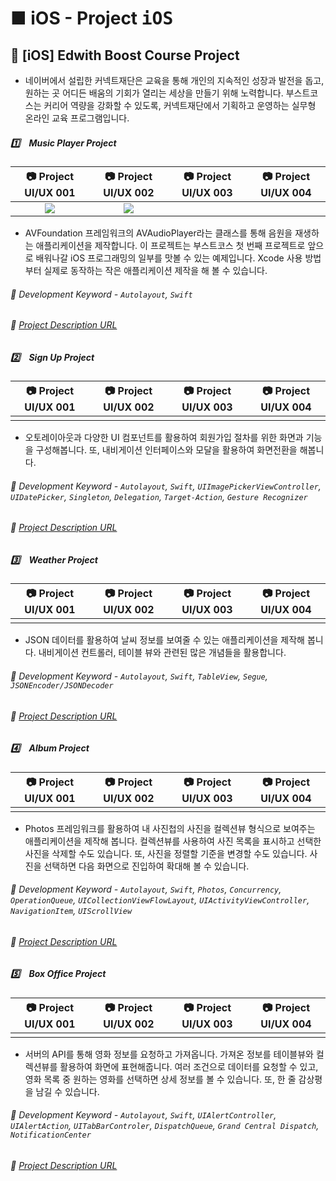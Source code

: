 # ■ iOS - Project <kbd>iOS</kbd>

## 📣 [iOS] Edwith Boost Course Project

* 네이버에서 설립한 커넥트재단은 교육을 통해 개인의 지속적인 성장과 발전을 돕고, 원하는 곳 어디든 배움의 기회가 열리는 세상을 만들기 위해 노력합니다. 부스트코스는 커리어 역량을 강화할 수 있도록, 커넥트재단에서 기획하고 운영하는 실무형 온라인 교육 프로그램입니다.

##### 1️⃣　Music Player Project

|📷 Project UI/UX 001|📷 Project UI/UX 002|📷 Project UI/UX 003|📷 Project UI/UX 004|
|:-------------------:|:------------------:|:-------------------:|:------------------:|
|![](https://user-images.githubusercontent.com/20036523/61688701-a4829e00-ad60-11e9-9f13-2bfb11e37a3f.png)|![](https://user-images.githubusercontent.com/20036523/61688703-a4829e00-ad60-11e9-9e02-55d7d317eda4.png)|![]()|![]()|

* AVFoundation 프레임워크의 AVAudioPlayer라는 클래스를 통해 음원을 재생하는 애플리케이션을 제작합니다. 이 프로젝트는 부스트코스 첫 번째 프로젝트로 앞으로 배워나갈 iOS 프로그래밍의 일부를 맛볼 수 있는 예제입니다. Xcode 사용 방법부터 실제로 동작하는 작은 애플리케이션 제작을 해 볼 수 있습니다.

###### 🔑 Development Keyword - `Autolayout`, `Swift`

###### 🚀 [Project Description URL](https://www.edwith.org/boostcourse-ios/project/20/content/18)

##### 2️⃣　Sign Up Project

|📷 Project UI/UX 001|📷 Project UI/UX 002|📷 Project UI/UX 003|📷 Project UI/UX 004|
|:-------------------:|:------------------:|:-------------------:|:------------------:|
|![]()|![]()|![]()|![]()|

* 오토레이아웃과 다양한 UI 컴포넌트를 활용하여 회원가입 절차를 위한 화면과 기능을 구성해봅니다. 또, 내비게이션 인터페이스와 모달을 활용하여 화면전환을 해봅니다.

###### 🔑 Development Keyword - `Autolayout`, `Swift`, `UIImagePickerViewController`, `UIDatePicker`, `Singleton`, `Delegation`, `Target-Action`, `Gesture Recognizer`

###### 🚀 [Project Description URL](https://www.edwith.org/boostcourse-ios/project/21/content/19)

##### 3️⃣　Weather Project

|📷 Project UI/UX 001|📷 Project UI/UX 002|📷 Project UI/UX 003|📷 Project UI/UX 004|
|:-------------------:|:------------------:|:-------------------:|:------------------:|
|![]()|![]()|![]()|![]()|

* JSON 데이터를 활용하여 날씨 정보를 보여줄 수 있는 애플리케이션을 제작해 봅니다. 내비게이션 컨트롤러, 테이블 뷰와 관련된 많은 개념들을 활용합니다.

###### 🔑 Development Keyword - `Autolayout`, `Swift`, `TableView`, `Segue`, `JSONEncoder/JSONDecoder`

###### 🚀 [Project Description URL](https://www.edwith.org/boostcourse-ios/project/22/content/20)

##### 4️⃣　Album Project

|📷 Project UI/UX 001|📷 Project UI/UX 002|📷 Project UI/UX 003|📷 Project UI/UX 004|
|:-------------------:|:------------------:|:-------------------:|:------------------:|
|![]()|![]()|![]()|![]()|

* Photos 프레임워크를 활용하여 내 사진첩의 사진을 컬렉션뷰 형식으로 보여주는 애플리케이션을 제작해 봅니다. 컬렉션뷰를 사용하여 사진 목록을 표시하고 선택한 사진을 삭제할 수도 있습니다. 또, 사진을 정렬할 기준을 변경할 수도 있습니다. 사진을 선택하면 다음 화면으로 진입하여 확대해 볼 수 있습니다.

###### 🔑 Development Keyword - `Autolayout`, `Swift`, `Photos`, `Concurrency`, `OperationQueue`, `UICollectionViewFlowLayout`, `UIActivityViewController`, `NavigationItem`, `UIScrollView`

###### 🚀 [Project Description URL](https://www.edwith.org/boostcourse-ios/project/23/content/21)

##### 5️⃣　Box Office Project

|📷 Project UI/UX 001|📷 Project UI/UX 002|📷 Project UI/UX 003|📷 Project UI/UX 004|
|:-------------------:|:------------------:|:-------------------:|:------------------:|
|![]()|![]()|![]()|![]()|

* 서버의 API를 통해 영화 정보를 요청하고 가져옵니다. 가져온 정보를 테이블뷰와 컬렉션뷰를 활용하여 화면에 표현해줍니다. 여러 조건으로 데이터를 요청할 수 있고, 영화 목록 중 원하는 영화를 선택하면 상세 정보를 볼 수 있습니다. 또, 한 줄 감상평을 남길 수 있습니다.

###### 🔑 Development Keyword - `Autolayout`, `Swift`, `UIAlertController`, `UIAlertAction`, `UITabBarControler`, `DispatchQueue`, `Grand Central Dispatch`, `NotificationCenter`

###### 🚀 [Project Description URL](https://www.edwith.org/boostcourse-ios/project/24/content/22)
